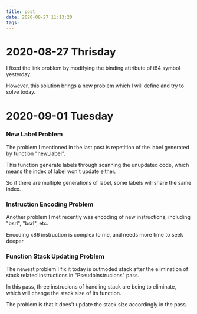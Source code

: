 ```yaml
---
title: post
date: 2020-08-27 11:13:20
tags:
---
```


# 2020-08-27 Thrisday

I fixed the link problem by modifying the binding attribute of i64 symbol yesterday.

However, this solution brings a new problem which I will define and try to solve today.

# 2020-09-01 Tuesday

### New Label Problem

The problem I mentioned in the last post is repetition of the label generated by function "new_label".

This function generate labels through scanning the unupdated code, which means the index of label won't update either.

So if there are multiple generations of label, some labels will share the same index.

### Instruction Encoding Problem

Another problem I met recently was encoding of new instructions, including "bsrl", "bsrl", etc.

Encoding x86 instruction is complex to me, and needs more time to seek deeper.

### Function Stack Updating Problem

The newest problem I fix it today is outmoded stack after the elimination of stack related instructions in "PseudoInstrucions" pass.

In this pass, three instrucions of handling stack are being to eliminate, which will change the stack size of its function.

The problem is that it does't update the stack size accordingly in the pass.
